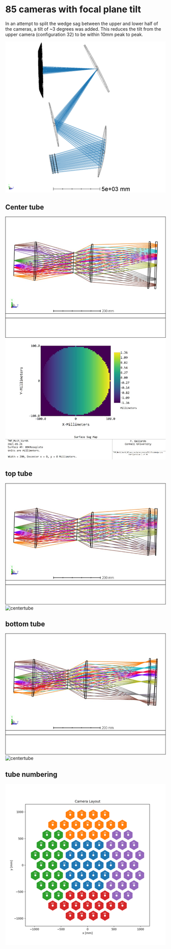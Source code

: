 # 85 cameras with focal plane tilt

In an attempt to split the wedge sag between the upper and lower half of the cameras, a tilt of ~3 degrees was added. This reduces the tilt from the upper camera (configuration 32) to be within 10mm peak to peak.

![](3DLayout/3DLayout_chiefray.png)


## Center tube

![centertube](3DLayout/strehls_cam_01.JPG)
![centertube](sags/wedge/sag_cam_01.JPG)

## top tube
![centertube](3DLayout/strehls_cam_31.JPG)
![centertube](sags/wedge/sag_cam31.JPG)

## bottom tube
![centertube](3DLayout/strehls_cam_65.JPG)
![centertube](sags/wedge/sag_cam65.JPG)

## tube numbering
![tube_numbering](camera_groups.png)
